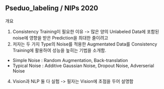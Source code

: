 ## Pseduo_labeling / NIPs 2020

개요
1. Consistency Training이 필요한 이유 -> 많은 양의 Unlabeled Data에 포함된 noise에 영향을 받은 Prediction을 최대한 줄이려고
2. 저자는 두 가지 Type의 Noise를 적용한 Augmentated Data를 Consistency Training에 활용하여 성능을 높히는 기법을 소개함.
* Simple Noise : Random Augmentation, Back-translation
* Typical Noise : Additive Gaussian Noise, Dropout Noise, Adverserial Noise

4. Vision과 NLP 둘 다 실험 -> 필자는 Vision에 초점을 두어 설명함
